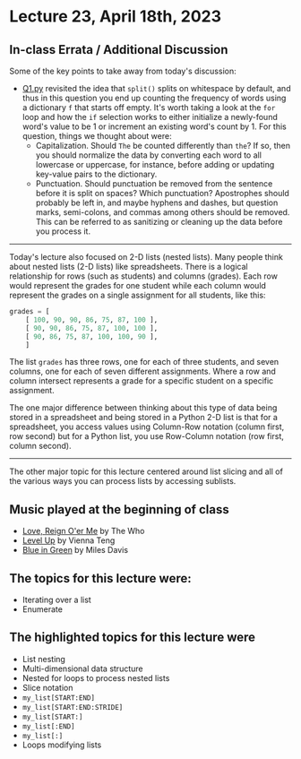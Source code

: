 # Lecture 23, April 18th, 2023

## In-class Errata / Additional Discussion

Some of the key points to take away from today's discussion:

* [Q1.py](Q1.py) revisited the idea that `split()` splits on whitespace by default, and thus in this question you end up counting the frequency of words using a dictionary `f` that starts off empty.  It's worth taking a look at the `for` loop and how the `if` selection works to either initialize a newly-found word's value to be 1 or increment an existing word's count by 1.  For this question, things we thought about were:
	* Capitalization. Should `The` be counted differently than `the`? If so, then you should normalize the data by converting each word to all lowercase or uppercase, for instance, before adding or updating key-value pairs to the dictionary.
	* Punctuation. Should punctuation be removed from the sentence before it is split on spaces? Which punctuation? Apostrophes should probably be left in, and maybe hyphens and dashes, but question marks, semi-colons, and commas among others should be removed. This can be referred to as sanitizing or cleaning up the data before you process it.

---

Today's lecture also focused on 2-D lists (nested lists). Many people think about nested lists (2-D lists) like spreadsheets.  There is a logical relationship for rows (such as students) and columns (grades). Each row would represent the grades for one student while each column would represent the grades on a single assignment for all students, like this:

```python
grades = [ 
	[ 100, 90, 90, 86, 75, 87, 100 ],
	[ 90, 90, 86, 75, 87, 100, 100 ],
	[ 90, 86, 75, 87, 100, 100, 90 ],
    ]
```

The list `grades` has three rows, one for each of three students, and seven columns, one for each of seven different assignments.  Where a row and column intersect represents a grade for a specific student on a specific assignment.

The one major difference between thinking about this type of data being stored in a spreadsheet and being stored in a Python 2-D list is that for a spreadsheet, you access values using Column-Row notation (column first, row second) but for a Python list, you use Row-Column notation (row first, column second).

----

The other major topic for this lecture centered around list slicing and all of the various ways you can process lists by accessing sublists.


## Music played at the beginning of class

* [Love, Reign O'er Me](https://www.youtube.com/watch?v=PMxwPOoZm_c) by The Who
* [Level Up](https://www.youtube.com/watch?v=U4n_8R5lKnw) by Vienna Teng
* [Blue in Green](https://www.youtube.com/watch?v=TLDflhhdPCg) by Miles Davis

## The topics for this lecture were:

* Iterating over a list
* Enumerate

## The highlighted topics for this lecture were

* List nesting
* Multi-dimensional data structure
* Nested for loops to process nested lists
* Slice notation
* `my_list[START:END]`
* `my_list[START:END:STRIDE]`
* `my_list[START:]`
* `my_list[:END]`
* `my_list[:]`
* Loops modifying lists
